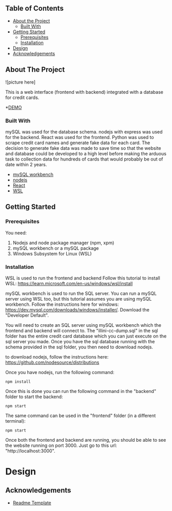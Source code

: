 <!-- TABLE OF CONTENTS -->
## Table of Contents

* [About the Project](#about-the-project)
  * [Built With](#built-with)
* [Getting Started](#getting-started)
  * [Prerequisites](#prerequisites)
  * [Installation](#installation)
* [Design](#design)
* [Acknowledgements](#acknowledgements)



<!-- ABOUT THE PROJECT -->
## About The Project

![picture here]


This is a web interface (frontend with backend) integrated with a database for credit cards.

*[DEMO](https://youtu.be/w8gRLMfLC-Q)


### Built With

mySQL was used for the database schema. nodejs with express was used for the backend. React was used for the frontend. Python was used to scrape credit card names and generate fake data for each card.
The decision to generate fake data was made to save time so that the website and database could be developed to a high level before making the arduous task to collection data for hundreds of cards that would probably be out of date within 2 years.

* [mySQL workbench](https://www.mysql.com/products/workbench/)
* [nodejs](https://nodejs.org/en)
* [React](https://react.dev/)
* [WSL](https://en.wikipedia.org/wiki/Windows_Subsystem_for_Linux)


<!-- GETTING STARTED -->
## Getting Started


### Prerequisites

You need:

1. Nodejs and node package manager (npm, xpm)
2. mySQL workbench or a mySQL package
3. Windows Subsystem for Linux (WSL)

### Installation

WSL is used to run the frontend and backend
Follow this tutorial to install WSL: https://learn.microsoft.com/en-us/windows/wsl/install

mySQL workbench is used to run the SQL server. 
You can run a mySQL server using WSL too, but this tutorial assumes you are using mySQL workbench.
Follow the instructions here for windows: https://dev.mysql.com/downloads/windows/installer/.
Download the "Developer Default".

You will need to create an SQL server using mySQL workbench which the frontend and backend will connect to.
The "illini-cc-dump.sql" in the sql folder has the entire credit card database which you can just execute on the sql server you made.
Once you have the sql database running with the schema provided in the sql folder, you then need to download nodejs.

to download nodejs, follow the instructions here: https://github.com/nodesource/distributions

Once you have nodejs, run the following command:
```
npm install
```

Once this is done you can run the following command in the "backend" folder to start the backend:

```
npm start
```

The same command can be used in the "frontend" folder (in a different terminal):

```
npm start
```

Once both the frontend and backend are running, you should be able to see the website running on port 3000. 
Just go to this url: "http://localhost:3000".

# Design









<!-- ACKNOWLEDGEMENTS -->
## Acknowledgements
* [Readme Template](https://github.com/othneildrew/Best-README-Template)




